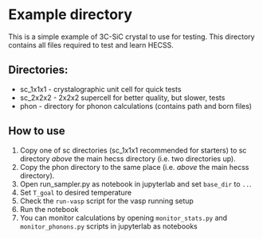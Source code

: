 # Example directory

This is a simple example of 3C-SiC crystal to use for testing.
This directory contains all files required to test and learn HECSS.

## Directories:

- sc_1x1x1 - crystalographic unit cell for quick tests
- sc_2x2x2 - 2x2x2 supercell for better quality, but slower, tests
- phon - directory for phonon calculations (contains path and born files)

## How to use

1. Copy one of sc directories (sc_1x1x1 recommended for starters) to sc directory 
*above* the main hecss directory (i.e. two directories up).
2. Copy the phon directory to the same place (i.e. *above* the main hecss directory).
3. Open run_sampler.py as notebook in jupyterlab and set `base_dir` to `..`.
4. Set `T_goal` to desired temperature
5. Check the `run-vasp` script for the vasp running setup
5. Run the notebook
6. You can monitor calculations by opening `monitor_stats.py` and `monitor_phonons.py` 
   scripts in jupyterlab as notebooks

